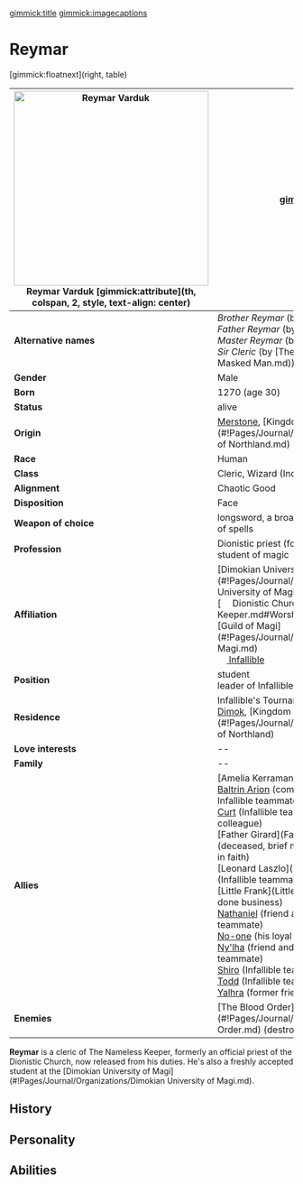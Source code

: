 [gimmick:title](Reymar)
[gimmick:imagecaptions]( )

# Reymar

[gimmick:floatnext](right, table)

| <a href="https://i.imgur.com/wXRzdiQ.png"><img src="https://i.imgur.com/wXRzdiQ.png" width="345px" alt="Reymar Varduk" title="Reymar Varduk"></img></a><br />Reymar Varduk [gimmick:attribute](th, colspan, 2, style, text-align: center) | [gimmick:del]()                                              |
| ------------------------------------------------------------ | ------------------------------------------------------------ |
| **Alternative names**                                        | *Brother Reymar* (by fellow priests)<br />*Father Reymar* (by Dionists)<br />*Master Reymar* (by [No-one](No-one.md))<br />*Sir Cleric* (by [The Masked Man](The Masked Man.md)) |
| **Gender**                                                   | Male                                                         |
| **Born**                                                     | 1270 (age 30)                                                |
| **Status**                                                   | alive                                                        |
| **Origin**                                                   | [Merstone](#!Pages/Journal/Locations/Merstone.md), [Kingdom of Northland](#!Pages/Journal/Organizations/Kingdom of Northland.md) |
| **Race**                                                     | Human                                                        |
| **Class**                                                    | Cleric, Wizard (Incantator)                                  |
| **Alignment**                                                | Chaotic Good                                                 |
| **Disposition**                                              | Face                                                         |
| **Weapon of choice**                                         | longsword, a broad selection<br />of spells                  |
| **Profession**                                               | Dionistic priest (formerly)<br />student of magic            |
| **Affiliation**                                              | [Dimokian University of Magi](#!Pages/Journal/Organizations/Dimokian University of Magi.md)<br />[<img src="https://i.imgur.com/mU5mAl5.png" height="16px"></img> Dionistic Church](Nameless Keeper.md#Worshippers) (unofficially)<br />[Guild of Magi](#!Pages/Journal/Organizations/Guild of Magi.md)<br />[<img src="https://i.imgur.com/irvSr2O.png" height="16px"></img> Infallible](#!Pages/Journal/Organizations/Infallible.md) |
| **Position**                                                 | student<br />leader of Infallible                            |
| **Residence**                                                | Infallible's Tournament Quarters, <br />[Dimok](#!Pages/Journal/Locations/Dimok.md), [Kingdom of Northland](#!Pages/Journal/Organizations/Kingdom of Northland) |
| **Love interests**                                           | --                                                           |
| **Family**                                                   | --                                                           |
| **Allies**                                                   | [Amelia Kerraman](Amelia Kerraman.md)<br />[Baltrin Arion](Baltrin.md) (companion in faith, <br />Infallible teammate)<br />[Curt](Curt.md) (Infallible teammate, university <br />colleague)<br />[Father Girard](Father Girard.md) (deceased, brief mentor <br />in faith)<br />[Leonard Laszlo](Leonard Laszlo.md) (Infallible teammate)<br />[Little Frank](Little Frank.md) (they have done business)<br />[Nathaniel](Nathaniel.md) (friend and Infallible <br />teammate)<br />[No-one](No-one.md) (his loyal disciple in faith)<br />[Ny'lha](Ny'lha.md) (friend and Infallible <br />teammate)<br />[Shiro](Shiro.md) (Infallible teammate)<br />[Todd](Todd.md) (Infallible teammate)<br />[Yalhra](Yalhra.md) (former friend/acquitance) |
| **Enemies**                                                  | [The Blood Order](#!Pages/Journal/Organizations/Blood Order.md) (destroyed) |

**Reymar** is a cleric of The Nameless Keeper, formerly an official priest of the Dionistic Church, now released from his duties. He's also a freshly accepted student at the [Dimokian University of Magi](#!Pages/Journal/Organizations/Dimokian University of Magi.md).

## History

> 
>

## Personality

> 
>

## Abilities

